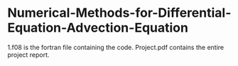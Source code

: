 # Numerical-Methods-for-Differential-Equation-Advection-Equation
1.f08 is the fortran file containing the code. Project.pdf contains the entire project report.
